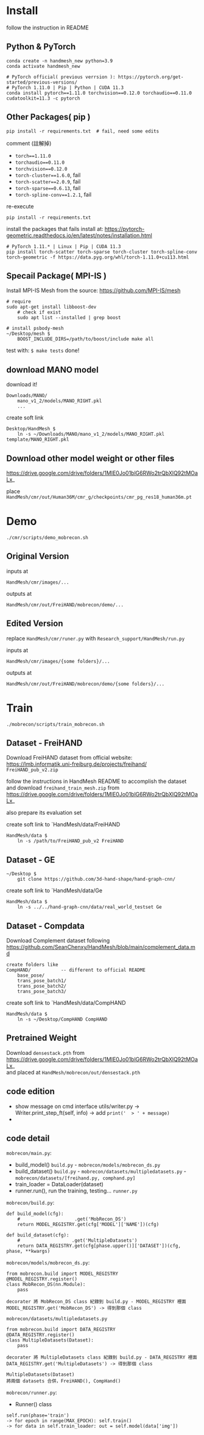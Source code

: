 # Install

follow the instruction in README

## Python & PyTorch
```
conda create -n handmesh_new python=3.9
conda activate handmesh_new

# PyTorch official( previous verrsion ): https://pytorch.org/get-started/previous-versions/
# PyTorch 1.11.0 | Pip | Python | CUDA 11.3
conda install pytorch==1.11.0 torchvision==0.12.0 torchaudio==0.11.0 cudatoolkit=11.3 -c pytorch
```

## Other Packages( pip )
```
pip install -r requirements.txt  # fail, need some edits
```
comment (註解掉)
- `torch==1.11.0`
- `torchaudio==0.11.0`
- `torchvision==0.12.0`
- `torch-cluster==1.6.0`, fail
- `torch-scatter==2.0.9`, fail
- `torch-sparse==0.6.13`, fail
- `torch-spline-conv==1.2.1`, fail

re-execute
```
pip install -r requirements.txt
```

install the packages that fails
install at: https://pytorch-geometric.readthedocs.io/en/latest/notes/installation.html
```
# PyTorch 1.11.* | Linux | Pip | CUDA 11.3
pip install torch-scatter torch-sparse torch-cluster torch-spline-conv torch-geometric -f https://data.pyg.org/whl/torch-1.11.0+cu113.html
```

## Specail Package( MPI-IS )
Install MPI-IS Mesh from the source: https://github.com/MPI-IS/mesh
```
# require
sudo apt-get install libboost-dev
    # check if exist
    sudo apt list --installed | grep boost

# install psbody-mesh
~/Desktop/mesh $
    BOOST_INCLUDE_DIRS=/path/to/boost/include make all
```
test with: `$ make tests`
done!

## download MANO model
download it!
```
Downloads/MANO/
    mano_v1_2/models/MANO_RIGHT.pkl
    ...
```

create soft link
```
Desktop/HandMesh $
    ln -s ~/Downloads/MANO/mano_v1_2/models/MANO_RIGHT.pkl template/MANO_RIGHT.pkl
```

## Download other model weight or other files
https://drive.google.com/drive/folders/1MIE0Jo01blG6RWo2trQbXlQ92tMOaLx_

place `HandMesh/cmr/out/Human36M/cmr_g/checkpoints/cmr_pg_res18_human36m.pt`


# Demo
```
./cmr/scripts/demo_mobrecon.sh
```
## Original Version
inputs at
```
HandMesh/cmr/images/...
```
outputs at
```
HandMesh/cmr/out/FreiHAND/mobrecon/demo/...
```

## Edited Version
replace `HandMesh/cmr/runer.py`
with `Research_support/HandMesh/run.py`

inputs at
```
HandMesh/cmr/images/{some folders}/...
```
outputs at
```
HandMesh/cmr/out/FreiHAND/mobrecon/demo/{some folders}/...
```

# Train
```
./mobrecon/scripts/train_mobrecon.sh
```
## Dataset - FreiHAND
Download FreiHAND dataset from official website: https://lmb.informatik.uni-freiburg.de/projects/freihand/  
`FreiHAND_pub_v2.zip`

follow the instructions in HandMesh README to accomplish the dataset  
and download `freihand_train_mesh.zip` from https://drive.google.com/drive/folders/1MIE0Jo01blG6RWo2trQbXlQ92tMOaLx_

also prepare its evaluation set

create soft link to `HandMesh/data/FreiHAND
```
HandMesh/data $
    ln -s /path/to/FreiHAND_pub_v2 FreiHAND
```

## Dataset - GE
```
~/Desktop $
    git clone https://github.com/3d-hand-shape/hand-graph-cnn/
```
create soft link to `HandMesh/data/Ge
```
HandMesh/data $
    ln -s ../../hand-graph-cnn/data/real_world_testset Ge
```

## Dataset - Compdata
Download Complement dataset following https://github.com/SeanChenxy/HandMesh/blob/main/complement_data.md
```
create folders like
CompHAND/           -- different to official README
    base_pose/
    trans_pose_batch1/
    trans_pose_batch2/
    trans_pose_batch3/
```
create soft link to `HandMesh/data/CompHAND
```
HandMesh/data $
    ln -s ~/Desktop/CompHAND CompHAND
```

## Pretrained Weight
Download `densestack.pth` from https://drive.google.com/drive/folders/1MIE0Jo01blG6RWo2trQbXlQ92tMOaLx_  
and placed at `HandMesh/mobrecon/out/densestack.pth`

## code edition
- show message on cmd interface
  utils/writer.py -> Writer.print_step_ft(self, info) -> add `print('  > ' + message)`
- 

## code detail
`mobrecon/main.py`:
- build_model()
  `build.py` - `mobrecon/models/mobrecon_ds.py`
- build_dataset()
  `build.py` - `mobrecon/datasets/multipledatasets.py` - `mobrecon/datasets/[freihand.py, comphand.py]`
- train_loader = DataLoader(dataset)
- runner.run(), run the training, testing...
  `runner.py`


`mobrecon/build.py`:
```
def build_model(cfg):
    #                    .get('MobRecon_DS')
    return MODEL_REGISTRY.get(cfg['MODEL']['NAME'])(cfg)

def build_dataset(cfg):
    #                   .get('MultipleDatasets')
    return DATA_REGISTRY.get(cfg[phase.upper()]['DATASET'])(cfg, phase, **kwargs)
```

`mobrecon/models/mobrecon_ds.py`:
```
from mobrecon.build import MODEL_REGISTRY
@MODEL_REGISTRY.register()
class MobRecon_DS(nn.Module):
    pass

decorater 將 MobRecon_DS class 紀錄到 build.py - MODEL_REGISTRY 裡面
MODEL_REGISTRY.get('MobRecon_DS') -> 得到那個 class
```

`mobrecon/datasets/multipledatasets.py`
```
from mobrecon.build import DATA_REGISTRY
@DATA_REGISTRY.register()
class MultipleDatasets(Dataset):
    pass

decorater 將 MultipleDatasets class 紀錄到 build.py - DATA_REGISTRY 裡面
DATA_REGISTRY.get('MultipleDatasets') -> 得到那個 class

MultipleDatasets(Dataset)
將兩個 datasets 合併，FreiHAND(), CompHand()
```

`mobrecon/runner.py`:
- Runner() class
```
self.run(phase='train')
-> for epoch in range(MAX_EPOCH): self.train()
-> for data in self.train_loader: out = self.model(data['img'])
```


